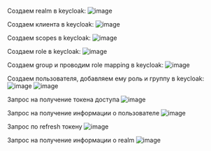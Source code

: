 Создаем realm в keycloak:
![image](./img/Create_realm.png)

Создаем клиента в keycloak:
![image](./img/Create_clients.png)

Создаем scopes в keycloak:
![image](./img/Create_scopes.png)

Создаем role в keycloak:
![image](./img/Create_roles.png)

Создаем group и проводим role mapping в keycloak:
![image](./img/Create_group_role.png)

Создаем пользователя, добавляем ему роль и группу в keycloak:
![image](./img/Create_user_group.png)
![image](./img/Create_user_role.png)

Запрос на получение токена доступа
![image](./img/Получение_токена_по_паролю.png)

Запрос на получение информации о пользователе
![image](./img/Получение_инфы_пользователя_по_токену.png)

Запрос по refresh токену
![image](./img/Доступ_по_refresh.png)

Запрос на получение информации о realm
![image](./img/Получение_инфы_о_realm.png)